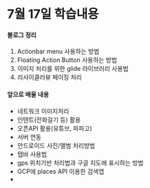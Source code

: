 # 7월 17일 학습내용

#### 블로그 정리
1. Actionbar menu 사용하는 방법
2. Floating Action Button 사용하는 방법
3. 이미지 처리를 위한 glide 라이브러리 사용법
4. 리사이클러뷰 페이징 처리

#### 앞으로 배울 내용
- 네트워크 이미지처리
- 인텐트(전화걸기 등) 활용
- 오픈API 활용(유튜브, 파파고)
- 서버 연동
- 안드로이드 사진/앨범 처리방법
- 탭바 사용법
- gps 위치기반 처리법과 구글 지도에 표시하는 방법
- GCP에 places API 이용한 검색앱
- 